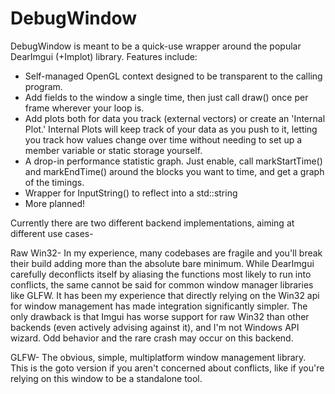 # DebugWindow
DebugWindow is meant to be a quick-use wrapper around the popular DearImgui (+Implot) library. Features include:

- Self-managed OpenGL context designed to be transparent to the calling program.
- Add fields to the window a single time, then just call draw() once per frame wherever your loop is.
- Add plots both for data you track (external vectors) or create an 'Internal Plot.' Internal Plots will keep track of your data as you push to it, letting you track how values change over time without needing to set up a member variable or static storage yourself.
- A drop-in performance statistic graph. Just enable, call markStartTime() and markEndTime() around the blocks you want to time, and get a graph of the timings.
- Wrapper for InputString() to reflect into a std::string
- More planned!

Currently there are two different backend implementations, aiming at different use cases-

Raw Win32- In my experience, many codebases are fragile and you'll break their build adding more than the absolute bare minimum. While DearImgui carefully deconflicts itself by aliasing the functions most likely to run into conflicts, the same cannot be said for common window manager libraries like GLFW. It has been my experience that directly relying on the Win32 api for window management has made integration significantly simpler. The only drawback is that Imgui has worse support for raw Win32 than other backends (even actively advising against it), and I'm not Windows API wizard. Odd behavior and the rare crash may occur on this backend.

GLFW- The obvious, simple, multiplatform window management library. This is the goto version if you aren't concerned about conflicts, like if you're relying on this window to be a standalone tool.
